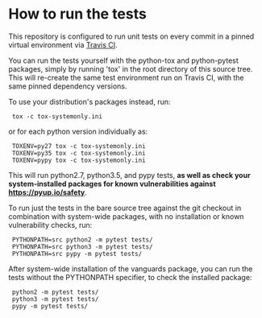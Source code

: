 # How to run the tests

This repository is configured to run unit tests on every commit in a pinned
virtual environment via [Travis CI](/usr/lib/pypy/dist-packages).

You can run the tests yourself with the python-tox and python-pytest packages,
simply by running 'tox' in the root directory of this source tree. This will
re-create the same test environment run on Travis CI, with the same pinned
dependency versions.

To use your distribution's packages instead, run:

```
 tox -c tox-systemonly.ini
```

or for each python version individually as:

```
 TOXENV=py27 tox -c tox-systemonly.ini
 TOXENV=py35 tox -c tox-systemonly.ini
 TOXENV=pypy tox -c tox-systemonly.ini
```


This will run python2.7, python3.5, and pypy tests, **as well as check your
system-installed packages for known vulnerabilities against
https://pyup.io/safety**.

To run just the tests in the bare source tree against the git checkout in
combination with system-wide packages, with no installation or known
vulnerability checks, run:

```
 PYTHONPATH=src python2 -m pytest tests/
 PYTHONPATH=src python3 -m pytest tests/
 PYTHONPATH=src pypy -m pytest tests/ 
```

After system-wide installation of the vanguards package, you can run the tests
without the PYTHONPATH specifier, to check the installed package:

```
 python2 -m pytest tests/
 python3 -m pytest tests/
 pypy -m pytest tests/ 
```
